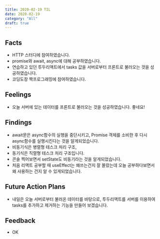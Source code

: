 ```yaml
---
title: 2020-02-19 TIL
date: 2020-02-19
category: "All"
draft: true
---
```


## Facts

- HTTP 스터디에 참여하였습니다.
- promise와 await, async에 대해 공부하였습니다.
- 연습하고 있던 투두리액트에서 tasks 값을 서버로부터 프론트로 불러오는 것을 성공하였습니다.
- 코딩도장 짝프로그래밍에 참여하였습니다.

## Feelings

- 오늘 서버에 있는 데이터를 프론트로 불러오는 것을 성공하였습니다. 좋네요!

## Findings

- await문은 async함수의 실행을 중단시키고, Promise 객체를 소비한 후 다시 async함수를 실행시킨다는 것을 알게되었습니다.
- 비동기식은 병렬형 테스크 처리 구조,
- 동기식은 직렬형 테스크 처리 구조입니다.
- 콘솔 찍어보면서 setState도 비동기라는 것을 알게되었습니다.
- 처음 리액트 공부할 때 useEffect는 왜쓰는건지 잘 몰랐는데 오늘 공부하다보면서 왜 사용하는 건지 알 수 있게되었습니다.

## Future Action Plans

- 내일은 오늘 서버로부터 불러온 데이터를 바탕으로, 투두리액트를 서버를 이용하여 tasks를 추가하고 제거하는 기능을 만들어 보겠습니다.

## Feedback

- OK
